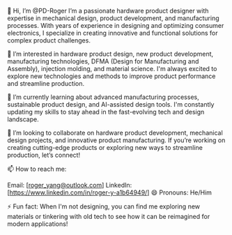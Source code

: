 👋 Hi, I’m @PD-Roger
I’m a passionate hardware product designer with expertise in mechanical design, product development, and manufacturing processes. With years of experience in designing and optimizing consumer electronics, 
I specialize in creating innovative and functional solutions for complex product challenges.

👀 I’m interested in hardware product design, new product development, manufacturing technologies, DFMA (Design for Manufacturing and Assembly), injection molding, and material science. 
I'm always excited to explore new technologies and methods to improve product performance and streamline production.

🌱 I’m currently learning about advanced manufacturing processes, sustainable product design, and AI-assisted design tools. I'm constantly updating my skills to stay ahead in the fast-evolving tech and design landscape.

💞️ I’m looking to collaborate on hardware product development, mechanical design projects, and innovative product manufacturing. 
If you’re working on creating cutting-edge products or exploring new ways to streamline production, let’s connect!

📫 How to reach me:

Email: [roger_yang@outlook.com]
LinkedIn: [https://www.linkedin.com/in/roger-y-a1b64949/]
😄 Pronouns: He/Him

⚡ Fun fact: When I'm not designing, you can find me exploring new materials or tinkering with old tech to see how it can be reimagined for modern applications!

<!---
PD-Roger/PD-Roger is a ✨ special ✨ repository because its `README.md` (this file) appears on your GitHub profile.
You can click the Preview link to take a look at your changes.
--->
